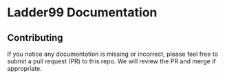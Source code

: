 # Ladder99 Documentation

## Contributing

If you notice any documentation is missing or incorrect, please feel free to submit a pull request (PR) to this repo. We will review the PR and merge if appropriate.
